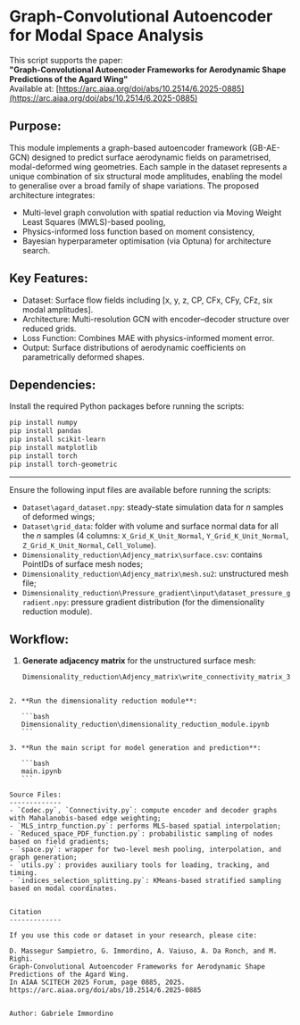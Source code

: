 Graph-Convolutional Autoencoder for Modal Space Analysis
====================================================================

This script supports the paper:  
**"Graph-Convolutional Autoencoder Frameworks for Aerodynamic Shape Predictions of the Agard Wing"**  
Available at: [https://arc.aiaa.org/doi/abs/10.2514/6.2025-0885](https://arc.aiaa.org/doi/abs/10.2514/6.2025-0885)


Purpose:
--------
This module implements a graph-based autoencoder framework (GB-AE-GCN) designed to predict surface aerodynamic fields on parametrised, modal-deformed wing geometries. 
Each sample in the dataset represents a unique combination of six structural mode amplitudes, enabling the model to generalise over a broad family of shape variations.
The proposed architecture integrates:
- Multi-level graph convolution with spatial reduction via Moving Weight Least Squares (MWLS)-based pooling,
- Physics-informed loss function based on moment consistency,
- Bayesian hyperparameter optimisation (via Optuna) for architecture search.

Key Features:
-------------
- Dataset: Surface flow fields including [x, y, z, CP, CFx, CFy, CFz, six modal amplitudes].
- Architecture: Multi-resolution GCN with encoder–decoder structure over reduced grids.
- Loss Function: Combines MAE with physics-informed moment error.
- Output: Surface distributions of aerodynamic coefficients on parametrically deformed shapes.

Dependencies:
-------------
Install the required Python packages before running the scripts:

```bash
pip install numpy
pip install pandas
pip install scikit-learn
pip install matplotlib
pip install torch
pip install torch-geometric
```

-------------
Ensure the following input files are available before running the scripts:
- `Dataset\agard_dataset.npy`: steady-state simulation data for $n$ samples of deformed wings;
- `Dataset\grid_data`: folder with volume and surface normal data for all the $n$ samples (4 columns: `X_Grid_K_Unit_Normal`, `Y_Grid_K_Unit_Normal`, `Z_Grid_K_Unit_Normal`, `Cell_Volume`).
- `Dimensionality_reduction\Adjency_matrix\surface.csv`: contains PointIDs of surface mesh nodes;
- `Dimensionality_reduction\Adjency_matrix\mesh.su2`: unstructured mesh file;
- `Dimensionality_reduction\Pressure_gradient\input\dataset_pressure_gradient.npy`: pressure gradient distribution (for the dimensionality reduction module).

Workflow:
---------
1. **Generate adjacency matrix** for the unstructured surface mesh:
   ```bash
   Dimensionality_reduction\Adjency_matrix\write_connectivity_matrix_3D_unstructured.ipynb
````

2. **Run the dimensionality reduction module**:

   ```bash
   Dimensionality_reduction\dimensionality_reduction_module.ipynb
   ```

3. **Run the main script for model generation and prediction**:

   ```bash
   main.ipynb
   ```

Source Files:
-------------
- `Codec.py`, `Connectivity.py`: compute encoder and decoder graphs with Mahalanobis-based edge weighting;
- `MLS_intrp_function.py`: performs MLS-based spatial interpolation;
- `Reduced_space_PDF_function.py`: probabilistic sampling of nodes based on field gradients;
- `space.py`: wrapper for two-level mesh pooling, interpolation, and graph generation;
- `utils.py`: provides auxiliary tools for loading, tracking, and timing.
- `indices_selection_splitting.py`: KMeans-based stratified sampling based on modal coordinates.


Citation
-------------

If you use this code or dataset in your research, please cite:

D. Massegur Sampietro, G. Immordino, A. Vaiuso, A. Da Ronch, and M. Righi.  
Graph-Convolutional Autoencoder Frameworks for Aerodynamic Shape Predictions of the Agard Wing.  
In AIAA SCITECH 2025 Forum, page 0885, 2025.  
https://arc.aiaa.org/doi/abs/10.2514/6.2025-0885


Author: Gabriele Immordino
